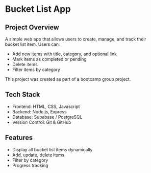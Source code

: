 # Bucket List App

## Project Overview

A simple web app that allows users to create, manage, and track their bucket list item. Users can:

- Add new items with title, category, and optional link
- Mark items as completed or pending
- Delete items
- Filter items by category

This project was created as part of a bootcamp group project.

## Tech Stack

- Frontend: HTML, CSS, Javascript
- Backend: Node.js, Express
- Database: Supabase / PostgreSQL
- Version Control: Git & GitHub

## Features

- Display all bucket list items dynamically
- Add, update, delete items
- Filter by category
- Progress tracking
